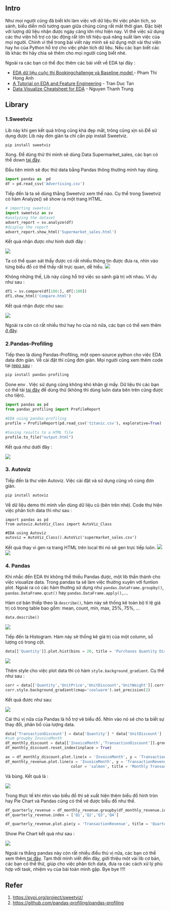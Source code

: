 ## Intro
Như mọi người cũng đã biết khi làm việc với dữ liệu thì việc phân tích, so sánh, biểu diễn mối tương quan giữa chúng cũng rất mất thời gian. Đặc biệt với lượng dữ liệu nhận được ngày càng lớn như hiện nay. Vì thế việc sử dụng các thư viện hỗ trợ có tác động rất lớn tới hiệu quả năng suất làm việc của mọi người. Chính vì thế trong bài viết này mình sẽ sử dụng một vài thư viện hay ho của Python hỗ trợ cho việc phân tích dữ liệu. Nếu các bạn biết các lib khác thì hãy chia sẻ thêm cho mọi người cùng biết nhé.

Ngoài ra các bạn có thể đọc thêm các bài viết về EDA tại đây :
* [EDA dữ liệu cuộc thi Bookingchallenge và Baseline model ](https://viblo.asia/p/eda-du-lieu-cuoc-thi-bookingchallenge-va-baseline-model-1Je5E7OYZnL)- Pham Thi Hong Anh
* [A Tutorial on EDA and Feature Engineering](https://viblo.asia/p/a-tutorial-on-eda-and-feature-engineering-WAyK8drmKxX) - Tran Duc Tan
* [Data Visualize Cheatsheet for EDA](https://viblo.asia/p/data-visualize-cheatsheet-for-eda-V3m5W0MvKO7) - Nguyen Thanh Trung
## Library 
### 1.Sweetviz 
Lib này khi gen kết quả trông cũng khá đẹp mắt, trông cũng xịn sò.Để sử dụng được Lib này đơn giản ta chỉ cần pip install Sweetviz. 
```python
pip install sweetviz
```

Xong. Để dùng thử thì mình sẽ dùng Data Supermarket_sales, các bạn có thể down [tại đây](https://www.kaggle.com/aungpyaeap/supermarket-sales).

Đầu tiên mình sẽ đọc thử data bằng Pandas thông thường mình hay dùng.
```python
import pandas as  pd
df = pd.read_csv('Advertising.csv')
```
Tiếp đến là ta sẽ dùng thằng Sweetviz xem thế nào. Cụ thể trong Sweetviz có hàm Analyze() sẽ show ra một trang HTML.
```python 
# importing sweetviz
import sweetviz as sv
#analyzing the dataset
advert_report = sv.analyze(df)
#display the report
advert_report.show_html('Supermarket_sales.html')
```
Kết quả nhận được như hình dưới đây :

![](https://images.viblo.asia/e72b0b5d-d493-44d6-900a-7e968b8af46b.png)


Ta có thể quan sát thấy được có rất nhiều thông tin được đưa ra, nhìn vào từng biểu đồ có thể thấy rất trực quan, dễ hiểu.
![](https://images.viblo.asia/d90a01b4-2ec2-462b-ba4b-0961942ee0bd.png)

Không những thế, Lib này cũng hỗ trợ việc so sánh giá trị với nhau. Ví dụ như sau :

```python 
df1 = sv.compare(df[100:], df[:100])
df1.show_html('Compare.html')
```

Kết quả nhận được như sau: 

![](https://images.viblo.asia/f6e6f570-f73a-46cf-8ed5-6db74662c724.png)

Ngoài ra còn có rất nhiều thứ hay ho của nó nữa, các bạn có thể xem thêm [ở đây](https://pypi.org/project/sweetviz/).

### 2.Pandas-Profiling
Tiếp theo là dùng Pandas-Profiling, một open-source python cho việc EDA data đơn giản.
Về cài đặt thì cũng đơn giản. Mọi người cũng xem thêm code tại [repo sau](https://github.com/pandas-profiling/pandas-profiling/)  :
```python 
pip install pandas-profiling
```
Done env . Việc sử dụng cũng không khó khăn gì mấy. Dữ liệu thì các bạn có thể tải [tại đây](https://www.kaggle.com/c/titanic/data) để dùng thử (không thì dùng luôn data bên trên cũng được cho tiện).
```python
import pandas as pd
from pandas_profiling import ProfileReport

#EDA using pandas-profiling
profile = ProfileReport(pd.read_csv('titanic.csv'), explorative=True)

#Saving results to a HTML file
profile.to_file("output.html")
```
Kết quả như dưới đây :

![](https://images.viblo.asia/6e62cc8e-4351-4847-8747-96d76f3aaf4f.png)


### 3. Autoviz
Tiếp đến là thư viện Autoviz. Việc cài đặt và sử dụng cũng vô cùng đơn giản.
```python 
pip install autoviz
```
Về dữ liệu demo thì mình vẫn dùng dữ liệu cũ (bên trên nhé). Code thự hiện việc phân tích data thì như sau :
```
import pandas as pd
from autoviz.AutoViz_Class import AutoViz_Class

#EDA using Autoviz
autoviz = AutoViz_Class().AutoViz('supermarket_sales.csv')
```
Kết quả thay vì gen ra trang HTML trên local thì nó sẽ gen trực tiếp luôn. 
![](https://images.viblo.asia/4214f2b8-3d83-44b0-9b91-02e848b1f4fc.png)
![](https://images.viblo.asia/f245a135-c673-429d-90f3-84ac8b6060ac.png)

### 4. Pandas
Khi nhắc đến EDA thì không thể thiếu Pandas được, một lib thần thánh cho việc visualize data. Trong pandas ta sẽ làm việc thường xuyên với funtion plot. Ngoài ra có các hàm thường sử dụng như `pandas.DataFrame.groupby()`, `pandas.DataFrame.qcut()` hay `pandas.DataFrame.apply()`,....

Hàm cơ bản thiếp theo là `describe()`, hàm này sẽ thống kê toàn bộ tỉ lệ giá trị có trong table bao gồm: mean, count, min, max, 25%, 75%, ... 
```python
data.describe()
```

![](https://images.viblo.asia/bce6663b-b49b-4191-8f5d-5682b5134062.png)

Tiếp đến là Histogram. Hàm này sẽ thống kê giá trị của một column, số lượng có trong cột.
```python
data[['Quantity']].plot.hist(bins = 20, title = 'Purchases Quantity Distribution')
```
![](https://images.viblo.asia/43716850-620f-46df-9f8a-6900e652c320.png)

Thêm style cho việc plot data thì có hàm `style.background_gradient`. Cụ thể như sau :
```python
corr = data[['Quantity','UnitPrice','UnitDiscount','UnitWeight']].corr()
corr.style.background_gradient(cmap='coolwarm').set_precision(2)
```
Kết quả đươc như sau:

![](https://images.viblo.asia/6040194c-e8d4-43dc-b667-a9d250daf801.png)

Cái thú vị nữa của Pandas là hỗ trợ vẽ biểu đồ. Nhìn vào nó sẽ cho ta biết sự thay đổi, phân bố của lượng data.
```python
data['TransactionDiscount'] = data['Quantity'] * data['UnitDiscount']
#sum groupby InvoiceMonth
df_monthly_discount = data[['InvoiceMonth','TransactionDiscount']].groupby('InvoiceMonth').sum()
df_monthly_discount.reset_index(inplace = True)

ax = df_monthly_discount.plot.line(x = 'InvoiceMonth', y = 'TransactionDiscount', color = 'lime')
df_monthly_revenue.plot.line(x = 'InvoiceMonth', y = 'TransactionRevenue', 
                             color = 'salmon', title = 'Monthly Transaction Revenue and Discount', ax = ax)

```

Và bùng. Kết quả là :

![](https://images.viblo.asia/919f7186-9008-4b4c-9e3e-d72413e286ec.png)

Trong thực tế khi nhìn vào biểu đồ thì sẽ xuất hiện thêm biểu đồ hình tròn hay Pie Chart và Pandas cũng có thể vẽ được biểu đồ như thế.
```python
df_quarterly_revenue = df_monthly_revenue.groupby(df_monthly_revenue.index // 3).sum()
df_quarterly_revenue.index = ['Q1','Q2','Q3','Q4'] 

df_quarterly_revenue.plot.pie(y = 'TransactionRevenue', title = 'Quarterly Revenue')
```

Show Pie Chart kết quả như sau :


![](https://images.viblo.asia/1fa2a6e9-b6ac-46d2-b4c2-278f4148545e.png)


Ngoài ra thằng pandas này còn rất nhiều điều thú vị nữa, các bạn có thể xem thêm[ tại đây](http://pandas.pydata.org/pandas-docs/stable/).
Tạm thời mình viết đến đây, giới thiệu môt vài lib cơ bản, các bạn có thể thử, giúp cho việc phân tích data, đưa ra các cách xử lý phù hợp với task, nhiệm vụ của bài toán mình gặp.
Bye bye !!!!
## Refer
1. https://pypi.org/project/sweetviz/
2. https://github.com/pandas-profiling/pandas-profiling
